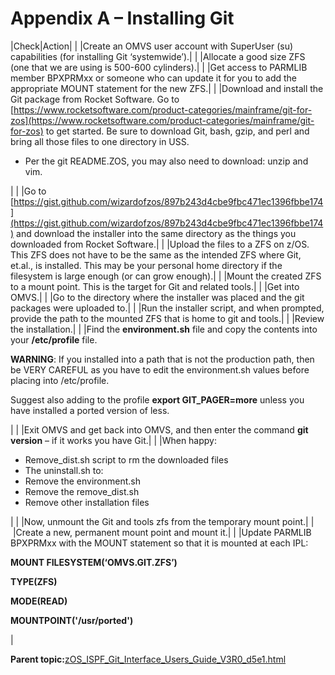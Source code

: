 # Appendix A – Installing Git

|Check|Action|
| |Create an OMVS user account with SuperUser \(su\) capabilities \(for installing Git ‘systemwide’\).|
| |Allocate a good size ZFS \(one that we are using is 500-600 cylinders\).|
| |Get access to PARMLIB member BPXPRMxx or someone who can update it for you to add the appropriate MOUNT statement for the new ZFS.|
| |Download and install the Git package from Rocket Software. Go to [https://www.rocketsoftware.com/product-categories/mainframe/git-for-zos](https://www.rocketsoftware.com/product-categories/mainframe/git-for-zos) to get started. Be sure to download Git, bash, gzip, and perl and bring all those files to one directory in USS.

 -   Per the git README.ZOS, you may also need to download: unzip and vim.

|
| |Go to [https://gist.github.com/wizardofzos/897b243d4cbe9fbc471ec1396fbbe174](https://gist.github.com/wizardofzos/897b243d4cbe9fbc471ec1396fbbe174) and download the installer into the same directory as the things you downloaded from Rocket Software.|
| |Upload the files to a ZFS on z/OS. This ZFS does not have to be the same as the intended ZFS where Git, et.al., is installed. This may be your personal home directory if the filesystem is large enough \(or can grow enough\).|
| |Mount the created ZFS to a mount point. This is the target for Git and related tools.|
| |Get into OMVS.|
| |Go to the directory where the installer was placed and the git packages were uploaded to.|
| |Run the installer script, and when prompted, provide the path to the mounted ZFS that is home to git and tools.|
| |Review the installation.|
| |Find the **environment.sh** file and copy the contents into your **/etc/profile** file.

 **WARNING**: If you installed into a path that is not the production path, then be VERY CAREFUL as you have to edit the environment.sh values before placing into /etc/profile.

 Suggest also adding to the profile **export GIT\_PAGER=more** unless you have installed a ported version of less.

|
| |Exit OMVS and get back into OMVS, and then enter the command **git version** – if it works you have Git.|
| |When happy:

 -   Remove\_dist.sh script to rm the downloaded files
-   The uninstall.sh to:
-   Remove the environment.sh
-   Remove the remove\_dist.sh
-   Remove other installation files

|
| |Now, unmount the Git and tools zfs from the temporary mount point.|
| |Create a new, permanent mount point and mount it.|
| |Update PARMLIB BPXPRMxx with the MOUNT statement so that it is mounted at each IPL:

 **MOUNT FILESYSTEM\(‘OMVS.GIT.ZFS’\)**

 **TYPE\(ZFS\)**

 **MODE\(READ\)**

 **MOUNTPOINT\('/usr/ported'\)**

|

**Parent topic:**[zOS\_ISPF\_Git\_Interface\_Users\_Guide\_V3R0\_d5e1.html](zOS_ISPF_Git_Interface_Users_Guide_V3R0_d5e1.html)

